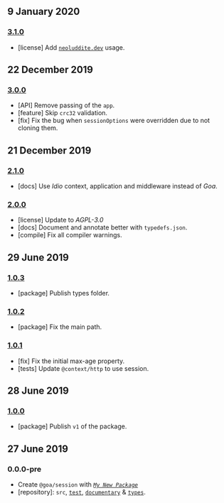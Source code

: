 ## 9 January 2020

### [3.1.0](https://github.com/idiocc/session/compare/v3.0.0...v3.1.0)

- [license] Add [`neoluddite.dev`](https://neoluddite.dev) usage.

## 22 December 2019

### [3.0.0](https://github.com/idiocc/session/compare/v2.1.0...v3.0.0)

- [API] Remove passing of the `app`.
- [feature] Skip `crc32` validation.
- [fix] Fix the bug when `sessionOptions` were overridden due to not cloning them.

## 21 December 2019

### [2.1.0](https://github.com/idiocc/session/compare/v2.0.0...v2.1.0)

- [docs] Use _Idio_ context, application and middleware instead of _Goa_.

### [2.0.0](https://github.com/idiocc/session/compare/v1.0.3...v2.0.0)

- [license] Update to _AGPL-3.0_
- [docs] Document and annotate better with `typedefs.json`.
- [compile] Fix all compiler warnings.

## 29 June 2019

### [1.0.3](https://github.com/idiocc/session/compare/v1.0.2...v1.0.3)

- [package] Publish types folder.

### [1.0.2](https://github.com/idiocc/session/compare/v1.0.1...v1.0.2)

- [package] Fix the main path.

### [1.0.1](https://github.com/idiocc/session/compare/v1.0.0...v1.0.1)

- [fix] Fix the initial max-age property.
- [tests] Update `@context/http` to use session.

## 28 June 2019

### [1.0.0](https://github.com/idiocc/session/compare/v0.0.0-pre...v1.0.0)

- [package] Publish `v1` of the package.

## 27 June 2019

### 0.0.0-pre

- Create `@goa/session` with _[`My New Package`](https://mnpjs.org)_
- [repository]: `src`, [`test`](https://contexttesting.com), [`documentary`](https://readme.page) & [`types`](https://typedef.page).